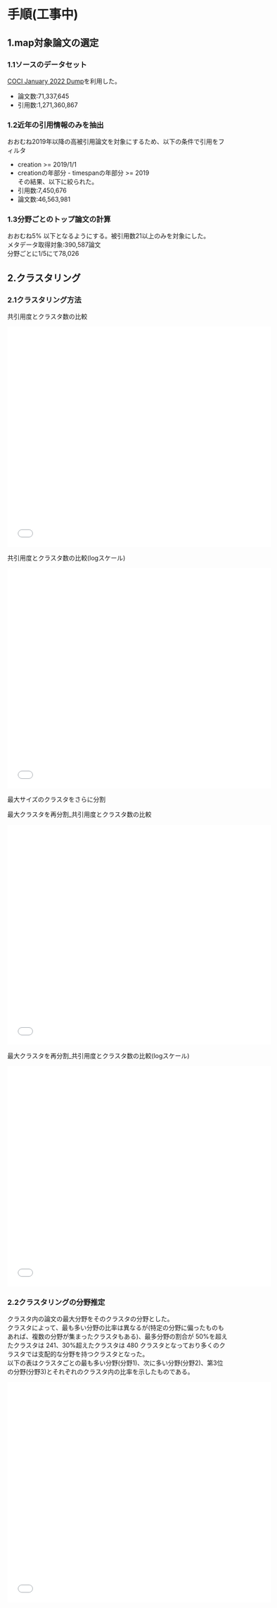 # 手順(工事中)


## 1.map対象論文の選定  

### 1.1ソースのデータセット
[COCI January 2022 Dump](https://doi.org/10.6084/m9.figshare.6741422.v13)を利用した。
- 論文数:71,337,645  
- 引用数:1,271,360,867  

### 1.2近年の引用情報のみを抽出
おおむね2019年以降の高被引用論文を対象にするため、以下の条件で引用をフィルタ
- creation >= 2019/1/1  
- creationの年部分 - timespanの年部分 >= 2019    
その結果、以下に絞られた。
- 引用数:7,450,676 
- 論文数:46,563,981  
 
### 1.3分野ごとのトップ論文の計算
おおむね5% 以下となるようにする。被引用数21以上のみを対象にした。  
メタデータ取得対象:390,587論文  
分野ごとに1/5にて78,026  

## 2.クラスタリング

### 2.1クラスタリング方法

共引用度とクラスタ数の比較  
<iframe width="600" height="500" frameborder="0" scrolling="no" src="clustering_stats_std.html"></iframe>  

共引用度とクラスタ数の比較(logスケール)  
<iframe width="600" height="500" frameborder="0" scrolling="no" src="clustering_stats_log.html"></iframe> 

最大サイズのクラスタをさらに分割  

最大クラスタを再分割_共引用度とクラスタ数の比較  
<iframe width="600" height="500" frameborder="0" scrolling="no" src="clustering_stats_823_std.html"></iframe>  

最大クラスタを再分割_共引用度とクラスタ数の比較(logスケール)  
<iframe width="600" height="500" frameborder="0" scrolling="no" src="clustering_stats_823_log.html"></iframe> 


### 2.2クラスタリングの分野推定
クラスタ内の論文の最大分野をそのクラスタの分野とした。  
クラスタによって、最も多い分野の比率は異なるが(特定の分野に偏ったものもあれば、複数の分野が集まったクラスタもある)、最多分野の割合が 50%を超えたクラスタは 241、30%超えたクラスタは 480 クラスタとなっており多くのクラスタでは支配的な分野を持つクラスタとなった。  
以下の表はクラスタごとの最も多い分野(分野1)、次に多い分野(分野2)、第3位の分野(分野3)とそれぞれのクラスタ内の比率を示したものである。
<iframe width="600" height="500" frameborder="0" scrolling="no" src="cls_subject_table.html"></iframe>
